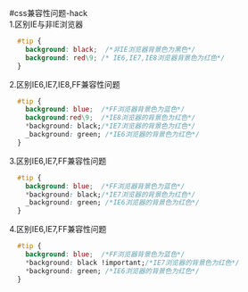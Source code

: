 #css兼容性问题-hack  
1.区别IE与非IE浏览器  
```css
  #tip {
    background: black;  /*非IE浏览器背景色为黑色*/
    background: red\9; /* IE6,IE7,IE8浏览器背景色为红色*/
  }
```
2.区别IE6,IE7,IE8,FF兼容性问题
```css
  #tip {
    background: blue;  /*FF浏览器背景色为蓝色*/
    background:red\9;  /*IE8浏览器的背景色为红色*/
    *background: black;/*IE7浏览器的背景色为红色*/
    _background: green; /*IE6浏览器的背景色为红色*/
  }
```

3.区别IE6,IE7,FF兼容性问题
```css
  #tip {
    background: blue;  /*FF浏览器背景色为蓝色*/
    *background: black;/*IE7浏览器的背景色为红色*/
    _background: green; /*IE6浏览器的背景色为红色*/
  }
```
4.区别IE6,IE7,FF兼容性问题
```css
  #tip {
    background: blue;  /*FF浏览器背景色为蓝色*/
    *background: black !important;/*IE7浏览器的背景色为红色*/
    *background: green; /*IE6浏览器的背景色为红色*/
  }
```

